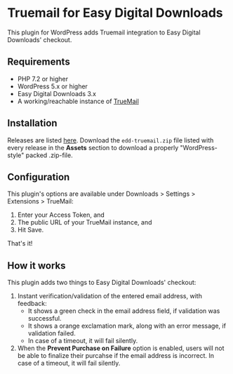 # Truemail for Easy Digital Downloads

This plugin for WordPress adds Truemail integration to Easy Digital Downloads' checkout.

## Requirements

* PHP 7.2 or higher
* WordPress 5.x or higher
* Easy Digital Downloads 3.x
* A working/reachable instance of [TrueMail](https://truemail-rb.org/#/about)

## Installation

Releases are listed [here](https://github.com/Dan0sz/edd-truemail/releases). Download the `edd-truemail.zip` file listed with every release in the **Assets** section to download a properly "WordPress-style" packed .zip-file.

## Configuration

This plugin's options are available under Downloads > Settings > Extensions > TrueMail:

1. Enter your Access Token, and
2. The public URL of your TrueMail instance, and
3. Hit Save.

That's it!

## How it works

This plugin adds two things to Easy Digital Downloads' checkout:

1. Instant verification/validation of the entered email address, with feedback:
   - It shows a green check in the email address field, if validation was successful.
   - It shows a orange exclamation mark, along with an error message, if validation failed.
   - In case of a timeout, it will fail silently.
2. When the **Prevent Purchase on Failure** option is enabled, users will not be able to finalize their purcahse if the email address is incorrect. In case of a timeout, it will fail silently.

